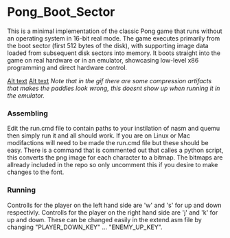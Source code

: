 # Pong_Boot_Sector
This is a minimal implementation of the classic Pong game that runs without an operating system in 16-bit real mode. The game executes primarily from the boot sector (first 512 bytes of the disk), with supporting image data loaded from subsequent disk sectors into memory. It boots straight into the game on real hardware or in an emulator, showcasing low-level x86 programming and direct hardware control.

[Alt text](README_Images/ScreenShot1.PNG)
[Alt text](README_Images/Animation.gif)
*Note that in the gif there are some compression artifacts that makes the paddles look wrong, this doesnt show up when running it in the emulator.*

### Assembling
Edit the run.cmd file to contain paths to your instilation of nasm and quemu then simply run it and all should work. If you are on Linux or Mac modifactions will need to be made the run.cmd file but these should be easy. There is a command that is commented out that calles a python script, this converts the png image for each character to a bitmap. The bitmaps are allready included in the repo so only uncomment this if you desire to make changes to the font.

### Running
Controlls for the player on the left hand side are 'w' and 's' for up and down respectivly.
Controlls for the player on the right hand side are 'j' and 'k' for up and down.
These can be changed easily in the extend.asm file by changing "PLAYER_DOWN_KEY" ... "ENEMY_UP_KEY".